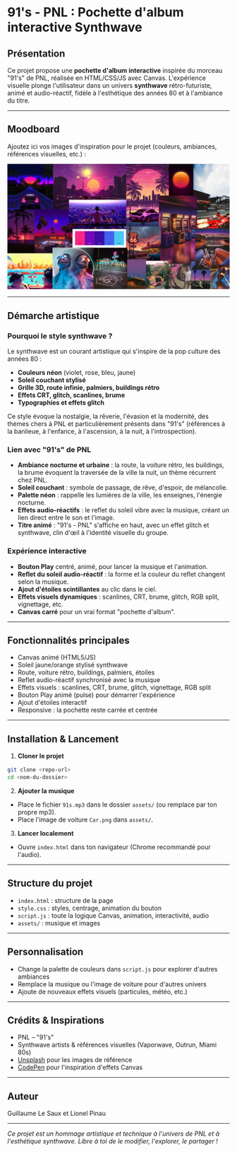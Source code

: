 # 91's - PNL : Pochette d'album interactive Synthwave

## Présentation

Ce projet propose une **pochette d'album interactive** inspirée du morceau "91's" de PNL, réalisée en HTML/CSS/JS avec Canvas. L'expérience visuelle plonge l'utilisateur dans un univers **synthwave** rétro-futuriste, animé et audio-réactif, fidèle à l'esthétique des années 80 et à l'ambiance du titre.

---

## Moodboard

Ajoutez ici vos images d'inspiration pour le projet (couleurs, ambiances, références visuelles, etc.) :

![Moodboard 1](assets/MoodBoard_PNL_Synthwave.png)



---

## Démarche artistique

### Pourquoi le style synthwave ?
Le synthwave est un courant artistique qui s'inspire de la pop culture des années 80 :
- **Couleurs néon** (violet, rose, bleu, jaune)
- **Soleil couchant stylisé**
- **Grille 3D, route infinie, palmiers, buildings rétro**
- **Effets CRT, glitch, scanlines, brume**
- **Typographies et effets glitch**

Ce style évoque la nostalgie, la rêverie, l'évasion et la modernité, des thèmes chers à PNL et particulièrement présents dans "91's" (références à la banlieue, à l'enfance, à l'ascension, à la nuit, à l'introspection).

### Lien avec "91's" de PNL
- **Ambiance nocturne et urbaine** : la route, la voiture rétro, les buildings, la brume évoquent la traversée de la ville la nuit, un thème récurrent chez PNL.
- **Soleil couchant** : symbole de passage, de rêve, d'espoir, de mélancolie.
- **Palette néon** : rappelle les lumières de la ville, les enseignes, l'énergie nocturne.
- **Effets audio-réactifs** : le reflet du soleil vibre avec la musique, créant un lien direct entre le son et l'image.
- **Titre animé** : "91's - PNL" s'affiche en haut, avec un effet glitch et synthwave, clin d'œil à l'identité visuelle du groupe.

### Expérience interactive
- **Bouton Play** centré, animé, pour lancer la musique et l'animation.
- **Reflet du soleil audio-réactif** : la forme et la couleur du reflet changent selon la musique.
- **Ajout d'étoiles scintillantes** au clic dans le ciel.
- **Effets visuels dynamiques** : scanlines, CRT, brume, glitch, RGB split, vignettage, etc.
- **Canvas carré** pour un vrai format "pochette d'album".

---

## Fonctionnalités principales
- Canvas animé (HTML5/JS)
- Soleil jaune/orange stylisé synthwave
- Route, voiture rétro, buildings, palmiers, étoiles
- Reflet audio-réactif synchronisé avec la musique
- Effets visuels : scanlines, CRT, brume, glitch, vignettage, RGB split
- Bouton Play animé (pulse) pour démarrer l'expérience
- Ajout d'étoiles interactif
- Responsive : la pochette reste carrée et centrée

---

## Installation & Lancement

1. **Cloner le projet**
```bash
git clone <repo-url>
cd <nom-du-dossier>
```
2. **Ajouter la musique**
- Place le fichier `91s.mp3` dans le dossier `assets/` (ou remplace par ton propre mp3).
- Place l'image de voiture `Car.png` dans `assets/`.

3. **Lancer localement**
- Ouvre `index.html` dans ton navigateur (Chrome recommandé pour l'audio).

---

## Structure du projet

- `index.html` : structure de la page
- `style.css` : styles, centrage, animation du bouton
- `script.js` : toute la logique Canvas, animation, interactivité, audio
- `assets/` : musique et images

---

## Personnalisation
- Change la palette de couleurs dans `script.js` pour explorer d'autres ambiances
- Remplace la musique ou l'image de voiture pour d'autres univers
- Ajoute de nouveaux effets visuels (particules, météo, etc.)

---

## Crédits & Inspirations
- PNL – "91's"
- Synthwave artists & références visuelles (Vaporwave, Outrun, Miami 80s)
- [Unsplash](https://unsplash.com/) pour les images de référence
- [CodePen](https://codepen.io/) pour l'inspiration d'effets Canvas

---

## Auteur
Guillaume Le Saux et Lionel Pinau 

---

*Ce projet est un hommage artistique et technique à l'univers de PNL et à l'esthétique synthwave. Libre à toi de le modifier, l'explorer, le partager !* 
